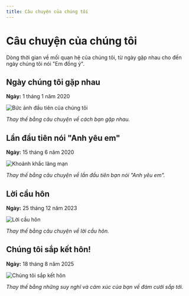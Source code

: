 ```yaml
---
title: Câu chuyện của chúng tôi
---
```


# Câu chuyện của chúng tôi

Dòng thời gian về mối quan hệ của chúng tôi, từ ngày gặp nhau cho đến ngày chúng tôi nói "Em đồng ý".

## Ngày chúng tôi gặp nhau

**Ngày:** 1 tháng 1 năm 2020

![Bức ảnh đầu tiên của chúng tôi](https://images.unsplash.com/photo-1508214751196-bcfd4ca60f91?ixid=MnwxMjA3fDB8MHxwaG90by1wYWdlfHx8fGVufDB8fHx8&ixlib=rb-1.2.1&auto=format&fit=crop&w=1050&q=80)

*Thay thế bằng câu chuyện về cách bạn gặp nhau.*

## Lần đầu tiên nói "Anh yêu em"

**Ngày:** 15 tháng 6 năm 2020

![Khoảnh khắc lãng mạn](https://images.unsplash.com/photo-1515871204537-49a5cb662c6a?ixid=MnwxMjA3fDB8MHxwaG90by1wYWdlfHx8fGVufDB8fHx8&ixlib=rb-1.2.1&auto=format&fit=crop&w=1050&q=80)

*Thay thế bằng câu chuyện về lần đầu tiên bạn nói "Anh yêu em".*

## Lời cầu hôn

**Ngày:** 25 tháng 12 năm 2023

![Lời cầu hôn](https://images.unsplash.com/photo-1529233269335-fe31a8a95984?ixid=MnwxMjA3fDB8MHxwaG90by1wYWdlfHx8fGVufDB8fHx8&ixlib=rb-1.2.1&auto=format&fit=crop&w=1050&q=80)

*Thay thế bằng câu chuyện về lời cầu hôn.*

## Chúng tôi sắp kết hôn!

**Ngày:** 18 tháng 8 năm 2025

![Chúng tôi sắp kết hôn](https://images.unsplash.com/photo-1568418235008-36a94a055a94?ixid=MnwxMjA3fDB8MHxwaG90by1wYWdlfHx8fGVufDB8fHx8&ixlib=rb-1.2.1&auto=format&fit=crop&w=1050&q=80)

*Thay thế bằng những suy nghĩ và cảm xúc của bạn về đám cưới sắp tới.*
